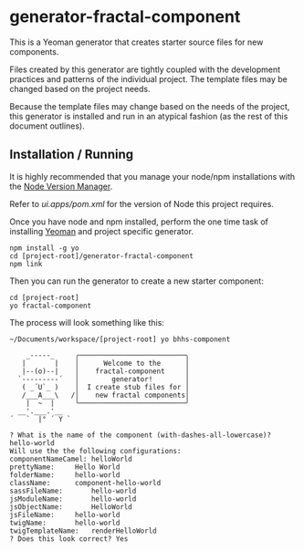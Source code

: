 # generator-fractal-component

This is a Yeoman generator that creates starter source files for new 
components.

Files created by this generator are tightly coupled with the development
practices and patterns of the individual project. The template files may
be changed based on the project needs.

Because the template files may change based on the needs of the project,
this generator is installed and run in an atypical fashion
(as the rest of this document outlines).

## Installation / Running

It is highly recommended that you manage your node/npm installations with
the [Node Version Manager](https://github.com/creationix/nvm).

Refer to *ui.apps/pom.xml* for the version of Node this project requires.

Once you have node and npm installed, perform the one time task of installing
[Yeoman](http://yeoman.io) and project specific generator.

    npm install -g yo
    cd [project-root]/generator-fractal-component
    npm link

Then you can run the generator to create a new starter component:

    cd [project-root]
    yo fractal-component

The process will look something like this:

```
~/Documents/workspace/[project-root] yo bhhs-component

    _-----_     ╭──────────────────────────╮
   |       |    │      Welcome to the      │
   |--(o)--|    │    fractal-component     │
  `---------´   │        generator!        │
   ( _´U`_ )    │  I create stub files for │
   /___A___\   /│    new fractal components│
    |  ~  |     ╰──────────────────────────╯
  __'.___.'__
´   `  |° ´ Y `

? What is the name of the component (with-dashes-all-lowercase)? hello-world
Will use the the following configurations:
componentNameCamel:	helloWorld
prettyName:		Hello World
folderName:		hello-world
className:		component-hello-world
sassFileName:		hello-world
jsModuleName:		hello-world
jsObjectName:		HelloWorld
jsFileName:		hello-world
twigName:		hello-world
twigTemplateName:	renderHelloWorld
? Does this look correct? Yes

```
